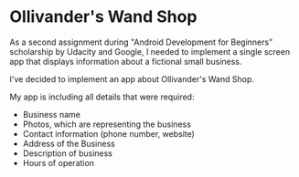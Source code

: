 # Ollivander's Wand Shop

As a second assignment during "Android Development for Beginners" scholarship by Udacity and Google, 
I needed to implement a single screen app that displays information about a fictional small business.

I've decided to implement an app about Ollivander's Wand Shop.

My app is including all details that were required:
* Business name
* Photos, which are representing the business
* Contact information (phone number, website)
* Address of the Business
* Description of business
* Hours of operation
